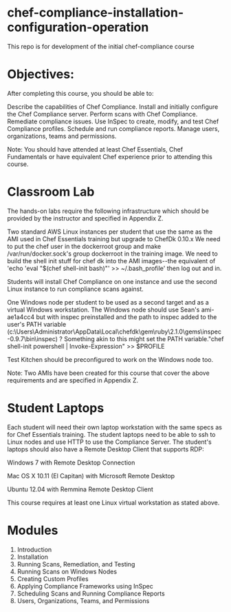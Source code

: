 # chef-compliance-installation-configuration-operation
This repo is for development of the initial chef-compliance course

# Objectives:
After completing this course, you should be able to:

Describe the capabilities of Chef Compliance.
Install and initially configure the Chef Compliance server.
Perform scans with Chef Compliance.
Remediate compliance issues.
Use InSpec to create, modify, and test Chef Compliance profiles.
Schedule and run compliance reports.
Manage users, organizations, teams and permissions.

Note: You should have attended at least Chef Essentials, Chef Fundamentals or have equivalent Chef experience prior to attending this course.


# Classroom Lab
The hands-on labs require the following infrastructure which should be provided by the instructor and specified in Appendix Z.

Two standard AWS Linux instances per student that use the same as the AMI used in Chef Essentials training but upgrade to ChefDk 0.10.x
We need to put the chef user in the dockerroot group and make /var/run/docker.sock's group dockerroot in the training image.
We need to build the shell init stuff for chef dk into the AMI images--the equivalent of 'echo 'eval "$(chef shell-init bash)"' >> ~/.bash_profile' then log out and in.

Students will install Chef Compliance on one instance and use the second Linux instance to run compliance scans against.

One Windows node per student to be used as a second target and as a virtual Windows workstation. The Windows node should use Sean's ami-ae1a4cc4 but with inspec preinstalled and the path to inspec added to the user's PATH variable (c:\Users\Administrator\AppData\Local\chefdk\gem\ruby\2.1.0\gems\inspec-0.9.7\bin\inspec)  ?
Something akin to this might set the PATH variable."chef shell-init powershell | Invoke-Expression" >> $PROFILE

Test Kitchen should be preconfigured to work on the Windows node too.

Note: Two AMIs have been created for this course that cover the above requirements and are specified in Appendix Z.

# Student Laptops

Each student will need their own laptop workstation with the same specs as for Chef Essentials training. The student laptops need to be able to ssh to Linux nodes and use HTTP to use the Compliance Server. The student's laptops should also have a Remote Desktop Client that supports RDP:

Windows 7 with Remote Desktop Connection

Mac OS X 10.11 (El Capitan) with Microsoft Remote Desktop

Ubuntu 12.04 with Remmina Remote Desktop Client


This course requires at least one Linux virtual workstation as stated above.

# Modules
1. Introduction
2. Installation
3. Running Scans, Remediation, and Testing
4. Running Scans on Windows Nodes
5. Creating Custom Profiles
6. Applying Compliance Frameworks using InSpec
7. Scheduling Scans and Running Compliance Reports
8. Users, Organizations, Teams, and Permissions

